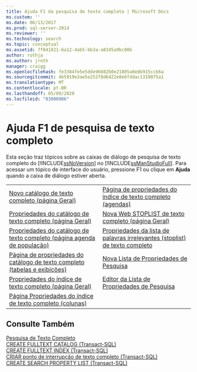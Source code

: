 ```yaml
---
title: Ajuda F1 da pesquisa de texto completo | Microsoft Docs
ms.custom: ''
ms.date: 06/13/2017
ms.prod: sql-server-2014
ms.reviewer: ''
ms.technology: search
ms.topic: conceptual
ms.assetid: 7f041821-6a12-4ab5-bb3a-a8345a9bc00b
author: rothja
ms.author: jroth
manager: craigg
ms.openlocfilehash: fe3384fe5e5dde96082b0e21805a0e8b915ccb6a
ms.sourcegitcommit: 4b5919e3ae5e252f8d6422e8e6fddac1319075a1
ms.translationtype: MT
ms.contentlocale: pt-BR
ms.lasthandoff: 05/09/2020
ms.locfileid: "83000906"
---
```

# <a name="full-text-search-f1-help"></a>Ajuda F1 de pesquisa de texto completo
  Esta seção traz tópicos sobre as caixas de diálogo de pesquisa de texto completo do [!INCLUDE[ssNoVersion](../includes/ssnoversion-md.md)] no [!INCLUDE[ssManStudioFull](../includes/ssmanstudiofull-md.md)]. Para acessar um tópico de interface do usuário, pressione F1 ou clique em **Ajuda** quando a caixa de diálogo estiver aberta.  
  
|||  
|-|-|  
|[Novo catálogo de texto completo &#40;página Geral&#41;](new-full-text-catalog-general-page.md)|[Página de propriedades do índice de texto completo &#40;agendas&#41;](../../2014/database-engine/full-text-index-properties-schedules-page.md)|  
|[Propriedades do catálogo de texto completo &#40;página Geral&#41;](../../2014/database-engine/full-text-catalog-properties-general-page.md)|[Nova Web STOPLIST de texto completo &#40;página Geral&#41;](../../2014/database-engine/new-full-text-stoplist-general-page.md)|  
|[Propriedades do catálogo de texto completo &#40;página agenda de população&#41;](../../2014/database-engine/full-text-catalog-properties-population-schedule-page.md)|[Propriedades da lista de palavras irrelevantes (stoplist) de texto completo](../../2014/database-engine/full-text-stoplist-properties.md)|  
|[Página de propriedades do catálogo de texto completo &#40;tabelas e exibições&#41;](../../2014/database-engine/full-text-catalog-properties-tables-and-views-page.md)|[Nova Lista de Propriedades de Pesquisa](../../2014/database-engine/new-search-property-list.md)|  
|[Propriedades do índice de texto completo &#40;página Geral&#41;](../../2014/database-engine/full-text-index-properties-general-page.md)|[Editor da Lista de Propriedades de Pesquisa](../../2014/database-engine/search-property-list-editor.md)|  
|[Página Propriedades do índice de texto completo &#40;colunas&#41;](../../2014/database-engine/full-text-index-properties-columns-page.md)||  
  
## <a name="see-also"></a>Consulte Também  
 [Pesquisa de Texto Completo](../relational-databases/search/full-text-search.md)   
 [CREATE FULLTEXT CATALOG &#40;Transact-SQL&#41;](/sql/t-sql/statements/create-fulltext-catalog-transact-sql)   
 [CREATE FULLTEXT INDEX &#40;Transact-SQL&#41;](/sql/t-sql/statements/create-fulltext-index-transact-sql)   
 [CRIAR ponto de interrupção de texto completo &#40;Transact-SQL&#41;](/sql/t-sql/statements/create-fulltext-stoplist-transact-sql)   
 [CREATE SEARCH PROPERTY LIST &#40;Transact-SQL&#41;](/sql/t-sql/statements/create-search-property-list-transact-sql)  
  
  
